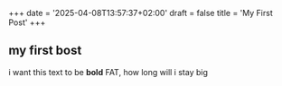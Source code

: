 +++
date = '2025-04-08T13:57:37+02:00'
draft = false
title = 'My First Post'
+++

## my first bost
i want this text to be **bold** FAT, how long will i stay big
